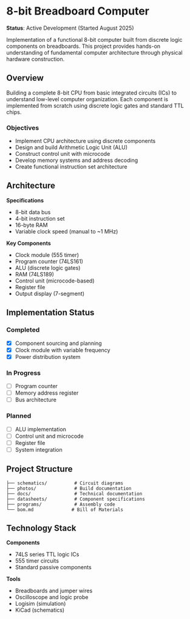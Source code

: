 # 8-bit Breadboard Computer

**Status**: Active Development (Started August 2025)

Implementation of a functional 8-bit computer built from discrete logic components on breadboards. This project provides hands-on understanding of fundamental computer architecture through physical hardware construction.

## Overview

Building a complete 8-bit CPU from basic integrated circuits (ICs) to understand low-level computer organization. Each component is implemented from scratch using discrete logic gates and standard TTL chips.

### Objectives

- Implement CPU architecture using discrete components
- Design and build Arithmetic Logic Unit (ALU)
- Construct control unit with microcode
- Develop memory systems and address decoding
- Create functional instruction set architecture

## Architecture

**Specifications**
- 8-bit data bus
- 4-bit instruction set
- 16-byte RAM
- Variable clock speed (manual to ~1 MHz)

**Key Components**
- Clock module (555 timer)
- Program counter (74LS161)
- ALU (discrete logic gates)
- RAM (74LS189)
- Control unit (microcode-based)
- Register file
- Output display (7-segment)

## Implementation Status

### Completed
- [x] Component sourcing and planning
- [x] Clock module with variable frequency
- [x] Power distribution system

### In Progress
- [ ] Program counter
- [ ] Memory address register
- [ ] Bus architecture

### Planned
- [ ] ALU implementation
- [ ] Control unit and microcode
- [ ] Register file
- [ ] System integration

## Project Structure
```
├── schematics/          # Circuit diagrams
├── photos/              # Build documentation
├── docs/                # Technical documentation
├── datasheets/          # Component specifications
├── programs/            # Assembly code
└── bom.md              # Bill of Materials
```

## Technology Stack

**Components**
- 74LS series TTL logic ICs
- 555 timer circuits
- Standard passive components

**Tools**
- Breadboards and jumper wires
- Oscilloscope and logic probe
- Logisim (simulation)
- KiCad (schematics)
